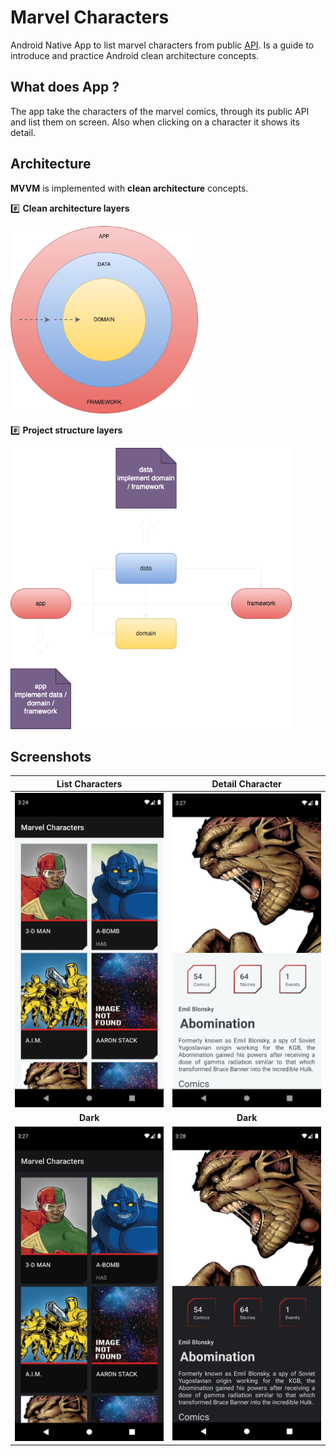 # Marvel Characters

Android Native App to list marvel characters from public [API](https://developer.marvel.com/docs "API"). Is a guide to introduce and practice Android clean architecture concepts.

## What does App ?

The app take the characters of the marvel comics, through its public API and list them on screen. Also when clicking on a character it shows its detail.

## Architecture

**MVVM** is implemented with **clean architecture** concepts.

#️⃣ **Clean architecture layers**

<div>
<img 
src="screenshots/app-clean-architecture-diagram.png" 
alt="clean-architecture-diagram" 
width="300" />
</div>

#️⃣ **Project structure layers**

<div>
<img 
src="screenshots/layer-structure.png" 
alt="layer-structure" 
width="450" />
</div>

## Screenshots

| List Characters                                                                                | Detail Character                                                                                   |
|:----------------------------------------------------------------------------------------------:|:--------------------------------------------------------------------------------------------------:|
| <img src="screenshots/list-characters-light.png" alt="layer-structure" width="250"/>           | <img alt="detail-character-light" src="screenshots/detail-character-light.png" alt="" width="250"> |
| **Dark**                                                                                       | **Dark**                                                                                           |
| <img alt="list-characters-dark" src="screenshots/list-characters-dark.png" alt="" width="250"> | <img alt="" src="screenshots/detail-character-dark.png" alt="detail-character-dark" width="250">   |